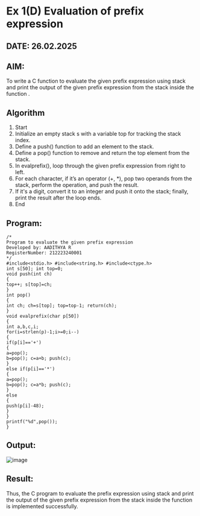 # Ex 1(D) Evaluation of prefix expression
## DATE: 26.02.2025
## AIM:
To write a C function to evaluate the given prefix expression using stack and print the output of the given prefix expression from the stack inside the function . 

## Algorithm
1. Start
2. Initialize an empty stack s with a variable top for tracking the stack index.
3. Define a push() function to add an element to the stack.
4. Define a pop() function to remove and return the top element from the stack.
5. In evalprefix(), loop through the given prefix expression from right to left.
6. For each character, if it’s an operator (+, *), pop two operands from the stack, perform the operation, and push the result.
7. If it's a digit, convert it to an integer and push it onto the stack; finally, print the result after the loop ends.
8. End

## Program:
```
/*
Program to evaluate the given prefix expression
Developed by: AADITHYA R 
RegisterNumber: 212223240001
*/
#include<stdio.h> #include<string.h> #include<ctype.h>
int s[50]; int top=0;
void push(int ch)
{
top++; s[top]=ch;
}
int pop()
{
int ch; ch=s[top]; top=top-1; return(ch);
}
void evalprefix(char p[50])
{
int a,b,c,i;
for(i=strlen(p)-1;i>=0;i--)
{
if(p[i]=='+')
{
a=pop();
b=pop(); c=a+b; push(c);
}
else if(p[i]=='*')
{
a=pop();
b=pop(); c=a*b; push(c);
}
else
{
push(p[i]-48);
}
}
printf("%d",pop());
}
```

## Output:
![image](https://github.com/user-attachments/assets/aadae3a3-f140-4d1d-8e19-793d97975520)



## Result:
Thus, the C program to evaluate the prefix expression using stack and print the output of the given prefix expression from the stack inside the function is implemented successfully.
